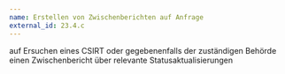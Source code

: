 ```yaml
---
name: Erstellen von Zwischenberichten auf Anfrage
external_id: 23.4.c
---
```


auf Ersuchen eines CSIRT oder gegebenenfalls der zuständigen Behörde einen Zwischenbericht über relevante Statusaktualisierungen
